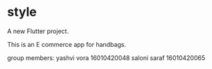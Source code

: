 # style

A new Flutter project.

This is an E commerce app for handbags.

group members:
yashvi vora 16010420048
saloni saraf 16010420065
